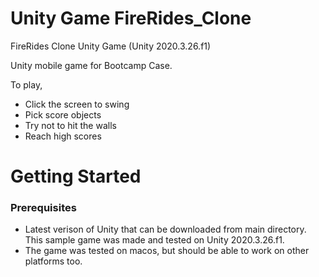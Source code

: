 # Unity Game FireRides_Clone
FireRides Clone Unity Game (Unity 2020.3.26.f1)

Unity mobile game for Bootcamp Case.

To play, 

- Click the screen to swing
- Pick score objects
- Try not to hit the walls
- Reach high scores

# Getting Started

### Prerequisites

- Latest verison of Unity that can be downloaded from main directory. This sample game was made and tested on Unity 2020.3.26.f1.
- The game was tested on macos, but should be able to work on other platforms too.
